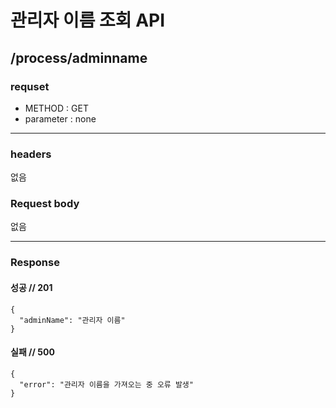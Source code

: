 # 관리자 이름 조회 API

## /process/adminname

### requset

- METHOD : GET
- parameter : none

---

### headers

없음

### Request body


없음

---

### Response

#### 성공 // 201

```
{
  "adminName": "관리자 이름" 
}
```

#### 실패 // 500
```
{
  "error": "관리자 이름을 가져오는 중 오류 발생"
}
```


